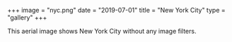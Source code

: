 +++
image = "nyc.png"
date = "2019-07-01"
title = "New York City"
type = "gallery"
+++

This aerial image shows New York City without any image filters.